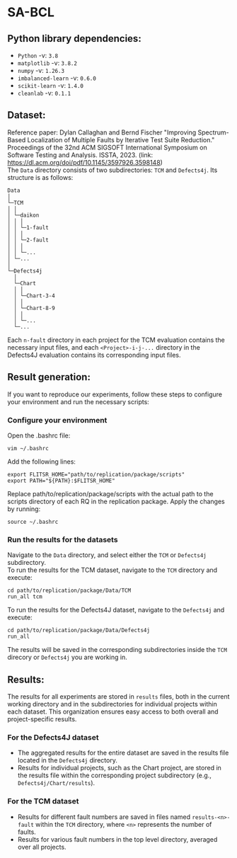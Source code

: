# SA-BCL

## Python library dependencies:
* `Python` -v: `3.8`
* `matplotlib` -v: `3.8.2`
* `numpy` -v: `1.26.3`
* `imbalanced-learn` -v: `0.6.0`
* `scikit-learn` -v: `1.4.0`
* `cleanlab` -v: `0.1.1` 

## Dataset:
Reference paper: Dylan Callaghan and Bernd Fischer "Improving Spectrum-Based Localization of Multiple Faults by
Iterative Test Suite Reduction." Proceedings of the 32nd ACM SIGSOFT International Symposium on Software Testing and Analysis. ISSTA, 2023. (link: https://dl.acm.org/doi/pdf/10.1145/3597926.3598148) <br>
The `Data` directory consists of two subdirectories: `TCM` and `Defects4j`. Its structure is as follows:
```
Data
│
└─TCM
│ │
│ └─daikon
│ │ │
│ │ └─1-fault
│ │ │
│ │ └─2-fault
│ │ │
│ │ └─...
│ └─...
│
└─Defects4j
  │
  └─Chart
  │ │
  │ └─Chart-3-4
  │ │
  │ └─Chart-8-9
  │ │
  │ └─...
  └─...
```
Each `n-fault` directory in each project for the TCM evaluation contains the
necessary input files, and each `<Project>-i-j-...` directory in the Defects4J
evaluation contains its corresponding input files.

## Result generation:
If you want to reproduce our experiments, follow these steps to configure your environment 
and run the necessary scripts:
### Configure your environment<br>
Open the .bashrc file:
```
vim ~/.bashrc
```
Add the following lines:
```
export FLITSR_HOME="path/to/replication/package/scripts"
export PATH="${PATH}:$FLITSR_HOME"
```
Replace path/to/replication/package/scripts with the actual path to the scripts directory 
of each RQ in the replication package. Apply the changes by running:
```
source ~/.bashrc
```

### Run the results for the datasets
Navigate to the `Data` directory, and select either the `TCM` or `Defects4j` subdirectory.<br>
To run the results for the TCM dataset, navigate to the `TCM` directory and execute:
```
cd path/to/replication/package/Data/TCM
run_all tcm
```
To run the results for the Defects4J dataset, navigate to the `Defects4j` and execute:
```
cd path/to/replication/package/Data/Defects4j
run_all
```
The results will be saved in the corresponding subdirectories inside 
the `TCM` direcory or `Defects4j` you are working in.

## Results:
The results for all experiments are stored in `results` files, 
both in the current working directory 
and in the subdirectories for individual projects within each dataset. 
This organization ensures easy access to both overall and project-specific results.

### For the Defects4J dataset
- The aggregated results for the entire dataset are saved in the results file located in the `Defects4j` directory.<br>
- Results for individual projects, such as the Chart project, are stored in the results file within the corresponding project subdirectory (e.g., `Defects4j/Chart/results`).
### For the TCM dataset
- Results for different fault numbers are saved in files named `results-<n>-fault` within the `TCM` directory, where `<n>` represents the number of faults.<br>
- Results for various fault numbers in the top level directory, averaged over all projects.


